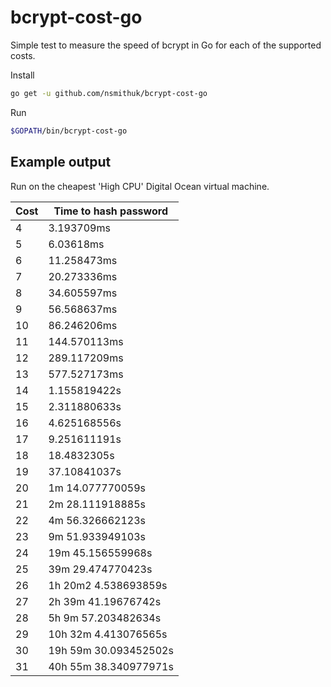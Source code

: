 # bcrypt-cost-go

Simple test to measure the speed of bcrypt in Go for each of the supported costs.

Install
```bash
go get -u github.com/nsmithuk/bcrypt-cost-go
```

Run
```bash
$GOPATH/bin/bcrypt-cost-go
```

## Example output
Run on the cheapest 'High CPU' Digital Ocean virtual machine.

| Cost  | Time to hash password |
| ------------- | ------------- |
| 4  | 3.193709ms  |
| 5  | 6.03618ms  |
| 6  | 11.258473ms  |
| 7  | 20.273336ms  |
| 8  | 34.605597ms  |
| 9  | 56.568637ms  |
| 10 | 86.246206ms  |
| 11 | 144.570113ms  |
| 12 | 289.117209ms  |
| 13 | 577.527173ms  |
| 14 | 1.155819422s  |
| 15 | 2.311880633s  |
| 16 | 4.625168556s  |
| 17 | 9.251611191s  |
| 18 | 18.4832305s  |
| 19 | 37.10841037s  |
| 20 | 1m 14.077770059s  |
| 21 | 2m 28.111918885s  |
| 22 | 4m 56.326662123s  |
| 23 | 9m 51.933949103s  |
| 24 | 19m 45.156559968s  |
| 25 | 39m 29.474770423s  |
| 26 | 1h 20m2 4.538693859s  |
| 27 | 2h 39m 41.19676742s  |
| 28 | 5h 9m 57.203482634s  |
| 29 | 10h 32m 4.413076565s  |
| 30 | 19h 59m 30.093452502s  |
| 31 | 40h 55m 38.340977971s  |
